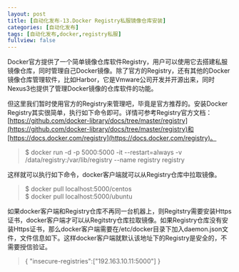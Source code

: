 ```yaml
---
layout: post
title: [自动化发布-13.Docker Registry私服镜像仓库安装]
categories: [自动化发布]
tags: [自动化发布,docker,registry私服]
fullview: false
---
```

Docker官方提供了一个简单镜像仓库软件Registry，用户可以使用它去搭建私服镜像仓库，同时管理自己Docker镜像。除了官方的Registry，还有其他的Docker镜像仓库管理软件，比如Harbor，它是Vmware公司开发并开源出来，同时Nexus3也提供了管理Docker镜像的仓库软件的功能。

但这里我们暂时使用官方的Registry来管理吧，毕竟是官方推荐的。安装Docker Registry其实很简单，执行如下命令即可。详情可参考Registry官方文档：[https://github.com/docker-library/docs/tree/master/registry](https://github.com/docker-library/docs/tree/master/registry)和[https://docs.docker.com/registry](https://docs.docker.com/registry)。
> $ docker run -d -p 5000:5000 -it --restart=always -v /data/registry:/var/lib/registry --name registry registry

这样就可以执行如下命令，docker客户端就可以从Registry仓库中拉取镜像。

> $ docker pull localhost:5000/centos  
> $ docker pull localhost:5000/ubuntu

如果docker客户端和Registry仓库不再同一台机器上，则Regitstry需要安装Https证书，docker客户端才可以从Regitstry仓库拉取镜像。如果Registry仓库没有安装Https证书，那么docker客户端需要在/etc/docker目录下加入daemon.json文件，文件信息如下。这样docker客户端就默认该地址下的Registry是安全的，不需要授信验证。
> { "insecure-registries":["192.163.10.11:5000"] }
